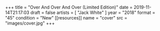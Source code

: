 +++
title = "Over And Over And Over (Limited Edition)"
date = 2019-11-14T21:17:03
draft = false
artists = [ "Jack White" ]
year = "2018"
format = "45"
condition = "New"
[[resources]]
  name = "cover"
  src = "images/cover.jpg"
+++
